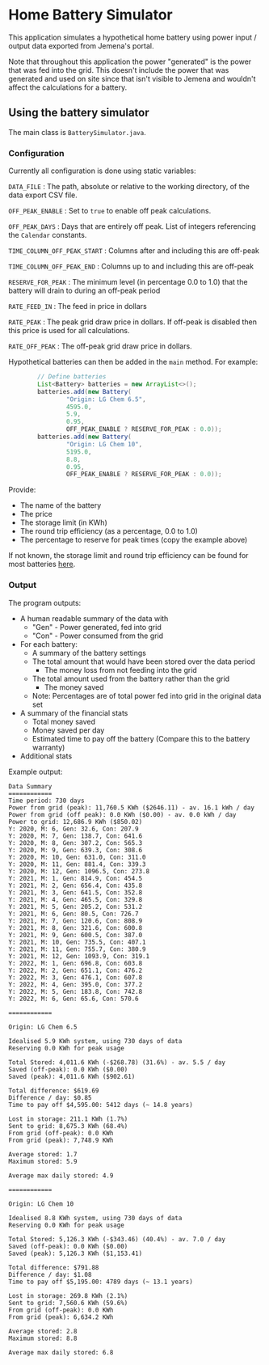 # Home Battery Simulator

This application simulates a hypothetical home battery using power input / output data exported from Jemena's portal.

Note that throughout this application the power "generated" is the power that was fed into the grid. This doesn't
include the power that was generated and used on site since that isn't visible to Jemena and wouldn't affect the
calculations for a battery.

## Using the battery simulator

The main class is `BatterySimulator.java`. 

### Configuration

Currently all configuration is done using static variables:

`DATA_FILE`
  : The path, absolute or relative to the working directory, of the data export CSV file.

`OFF_PEAK_ENABLE`
  : Set to `true` to enable off peak calculations.

`OFF_PEAK_DAYS`
  : Days that are entirely off peak. List of integers referencing the `Calendar` constants.

`TIME_COLUMN_OFF_PEAK_START`
  : Columns after and including this are off-peak

`TIME_COLUMN_OFF_PEAK_END`
  : Columns up to and including this are off-peak

`RESERVE_FOR_PEAK`
  : The minimum level (in percentage 0.0 to 1.0) that the battery will drain to during an off-peak period

`RATE_FEED_IN`
  : The feed in price in dollars

`RATE_PEAK`
  : The peak grid draw price in dollars. If off-peak is disabled then this price is used for all calculations.

`RATE_OFF_PEAK`
  : The off-peak grid draw price in dollars.

Hypothetical batteries can then be added in the `main` method. For example:

~~~java
        // Define batteries
        List<Battery> batteries = new ArrayList<>();
        batteries.add(new Battery(
                "Origin: LG Chem 6.5",
                4595.0,
                5.9, 
                0.95,
                OFF_PEAK_ENABLE ? RESERVE_FOR_PEAK : 0.0));
        batteries.add(new Battery(
                "Origin: LG Chem 10",
                5195.0,
                8.8, 
                0.95,
                OFF_PEAK_ENABLE ? RESERVE_FOR_PEAK : 0.0));
~~~

Provide:

  * The name of the battery
  * The price
  * The storage limit (in KWh)
  * The round trip efficiency (as a percentage, 0.0 to 1.0)
  * The percentage to reserve for peak times (copy the example above)

If not known, the storage limit and round trip efficiency can be found for most batteries
[here](https://www.solarquotes.com.au/battery-storage/comparison-table/).

### Output

The program outputs:

  * A human readable summary of the data with
    * "Gen" - Power generated, fed into grid
    * "Con" - Power consumed from the grid
  * For each battery:
    * A summary of the battery settings
    * The total amount that would have been stored over the data period
      * The money loss from not feeding into the grid
    * The total amount used from the battery rather than the grid
      * The money saved
    * Note: Percentages are of total power fed into grid in the original data set
  * A summary of the financial stats
    * Total money saved
    * Money saved per day
    * Estimated time to pay off the battery (Compare this to the battery warranty)
  * Additional stats

Example output:

~~~
Data Summary
============
Time period: 730 days
Power from grid (peak): 11,760.5 KWh ($2646.11) - av. 16.1 kWh / day
Power from grid (off peak): 0.0 KWh ($0.00) - av. 0.0 kWh / day
Power to grid: 12,686.9 KWh ($850.02)
Y: 2020, M: 6, Gen: 32.6, Con: 207.9
Y: 2020, M: 7, Gen: 138.7, Con: 641.6
Y: 2020, M: 8, Gen: 307.2, Con: 565.3
Y: 2020, M: 9, Gen: 639.3, Con: 308.6
Y: 2020, M: 10, Gen: 631.0, Con: 311.0
Y: 2020, M: 11, Gen: 881.4, Con: 339.3
Y: 2020, M: 12, Gen: 1096.5, Con: 273.8
Y: 2021, M: 1, Gen: 814.9, Con: 454.5
Y: 2021, M: 2, Gen: 656.4, Con: 435.8
Y: 2021, M: 3, Gen: 641.5, Con: 352.8
Y: 2021, M: 4, Gen: 465.5, Con: 329.8
Y: 2021, M: 5, Gen: 205.2, Con: 531.2
Y: 2021, M: 6, Gen: 80.5, Con: 726.7
Y: 2021, M: 7, Gen: 120.6, Con: 808.9
Y: 2021, M: 8, Gen: 321.6, Con: 600.8
Y: 2021, M: 9, Gen: 600.5, Con: 387.0
Y: 2021, M: 10, Gen: 735.5, Con: 407.1
Y: 2021, M: 11, Gen: 755.7, Con: 380.9
Y: 2021, M: 12, Gen: 1093.9, Con: 319.1
Y: 2022, M: 1, Gen: 696.8, Con: 603.8
Y: 2022, M: 2, Gen: 651.1, Con: 476.2
Y: 2022, M: 3, Gen: 476.1, Con: 607.8
Y: 2022, M: 4, Gen: 395.0, Con: 377.2
Y: 2022, M: 5, Gen: 183.8, Con: 742.8
Y: 2022, M: 6, Gen: 65.6, Con: 570.6

============

Origin: LG Chem 6.5

Idealised 5.9 KWh system, using 730 days of data
Reserving 0.0 KWh for peak usage

Total Stored: 4,011.6 KWh (-$268.78) (31.6%) - av. 5.5 / day
Saved (off-peak): 0.0 KWh ($0.00)
Saved (peak): 4,011.6 KWh ($902.61)

Total difference: $619.69
Difference / day: $0.85
Time to pay off $4,595.00: 5412 days (~ 14.8 years)

Lost in storage: 211.1 KWh (1.7%)
Sent to grid: 8,675.3 KWh (68.4%)
From grid (off-peak): 0.0 KWh
From grid (peak): 7,748.9 KWh

Average stored: 1.7
Maximum stored: 5.9

Average max daily stored: 4.9

============

Origin: LG Chem 10

Idealised 8.8 KWh system, using 730 days of data
Reserving 0.0 KWh for peak usage

Total Stored: 5,126.3 KWh (-$343.46) (40.4%) - av. 7.0 / day
Saved (off-peak): 0.0 KWh ($0.00)
Saved (peak): 5,126.3 KWh ($1,153.41)

Total difference: $791.88
Difference / day: $1.08
Time to pay off $5,195.00: 4789 days (~ 13.1 years)

Lost in storage: 269.8 KWh (2.1%)
Sent to grid: 7,560.6 KWh (59.6%)
From grid (off-peak): 0.0 KWh
From grid (peak): 6,634.2 KWh

Average stored: 2.8
Maximum stored: 8.8

Average max daily stored: 6.8
~~~
